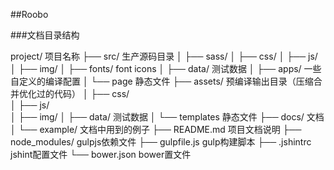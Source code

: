 ##Roobo


###文档目录结构

project/                         项目名称
├── src/                         生产源码目录
│   ├── sass/
│   ├── css/
│   ├── js/
│   ├── img/
│   ├── fonts/                  font icons
│   ├── data/                   测试数据
│   ├── apps/                   一些自定义的编译配置
│   └── page                    静态文件
├── assets/                     预编译输出目录（压缩合并优化过的代码）
│   ├── css/                    
│   ├── js/                     
│   ├── img/
│   ├── data/                   测试数据
│   └── templates               静态文件
├── docs/                       文档
│   └── example/                文档中用到的例子
├── README.md                   项目文档说明
├── node_modules/               gulpjs依赖文件
├── gulpfile.js                 gulp构建脚本
├── .jshintrc                   jshint配置文件
└── bower.json                  bower置文件
